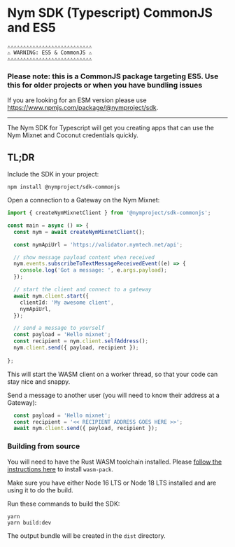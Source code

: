 # Nym SDK (Typescript) CommonJS and ES5

```
⚠⚠⚠⚠⚠⚠⚠⚠⚠⚠⚠⚠⚠⚠⚠⚠⚠⚠⚠⚠⚠⚠⚠⚠⚠⚠⚠
⚠ WARNING: ES5 & CommonJS ⚠
⚠⚠⚠⚠⚠⚠⚠⚠⚠⚠⚠⚠⚠⚠⚠⚠⚠⚠⚠⚠⚠⚠⚠⚠⚠⚠⚠
```

### Please note: this is a CommonJS package targeting ES5. Use this for older projects or when you have bundling issues

If you are looking for an ESM version please use https://www.npmjs.com/package/@nymproject/sdk.

----------------------------

The Nym SDK for Typescript will get you creating apps that can use the Nym Mixnet and Coconut credentials quickly.

## TL;DR

Include the SDK in your project:

```
npm install @nymproject/sdk-commonjs
```

Open a connection to a Gateway on the Nym Mixnet:

```ts
import { createNymMixnetClient } from '@nymproject/sdk-commonjs';

const main = async () => {
  const nym = await createNymMixnetClient();

  const nymApiUrl = 'https://validator.nymtech.net/api';

  // show message payload content when received 
  nym.events.subscribeToTextMessageReceivedEvent((e) => {
    console.log('Got a message: ', e.args.payload);
  });

  // start the client and connect to a gateway
  await nym.client.start({
    clientId: 'My awesome client',
    nymApiUrl,
  });

  // send a message to yourself
  const payload = 'Hello mixnet';
  const recipient = nym.client.selfAddress();
  nym.client.send({ payload, recipient });
  
};
```

This will start the WASM client on a worker thread, so that your code can stay nice and snappy.

Send a message to another user (you will need to know their address at a Gateway):

```ts
  const payload = 'Hello mixnet';
  const recipient = '<< RECIPIENT ADDRESS GOES HERE >>';
  await nym.client.send({ payload, recipient });
```

### Building from source

You will need to have the Rust WASM toolchain installed. Please [follow the instructions here](https://rustwasm.github.io/docs/book/game-of-life/setup.html)
to install `wasm-pack`.

Make sure you have either Node 16 LTS or Node 18 LTS installed and are using it to do the build.

Run these commands to build the SDK:
```
yarn
yarn build:dev
```

The output bundle will be created in the `dist` directory.
